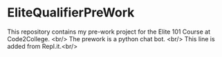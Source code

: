 # EliteQualifierPreWork
This repository contains my pre-work project for the Elite 101 Course at Code2College. &lt;br/> The prework is a python chat bot. &lt;br/> This line is added from Repl.it.&lt;br/>
